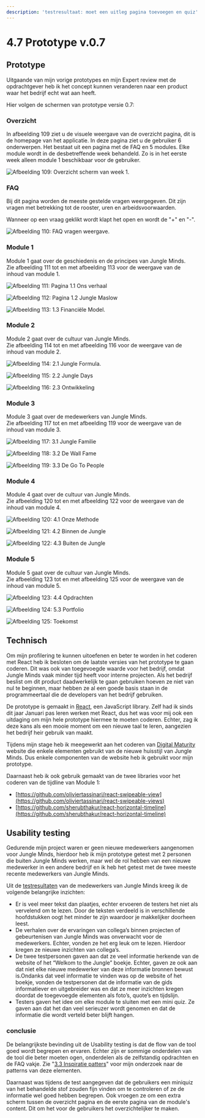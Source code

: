 ```yaml
---
description: 'testresultaat: moet een uitleg pagina toevoegen en quiz'
---
```


# 4.7 Prototype v.0.7

## Prototype

Uitgaande van mijn vorige prototypes en mijn Expert review met de opdrachtgever heb ik het concept kunnen veranderen naar een product waar het bedrijf echt wat aan heeft.  

Hier volgen de schermen van prototype versie 0.7:

### Overzicht

In afbeelding 109 ziet u de visuele weergave van de overzicht pagina, dit is de homepage van het applicatie. In deze pagina ziet u de gebruiker 6 onderwerpen. Het bestaat uit een pagina met de FAQ en 5 modules. Elke module wordt in de desbetreffende week behandeld. Zo is in het eerste week alleen module 1 beschikbaar voor de gebruiker.

![Afbeelding 109: Overzicht scherm van week 1.](../.gitbook/assets/overview.png)

### FAQ

Bij dit pagina worden de meeste gestelde vragen weergegeven. Dit zijn vragen met betrekking tot de rooster, uren en arbeidsvoorwaarden.

Wanneer op een vraag geklikt wordt klapt het open en wordt de "+" en "-".

![Afbeelding 110: FAQ vragen weergave.](../.gitbook/assets/faq.jpg)

### Module 1

Module 1 gaat over de geschiedenis en de principes van Jungle Minds.  
Zie afbeelding 111 tot en met afbeelding 113 voor de weergave van de inhoud van module 1.

![Afbeelding 111: Pagina 1.1 Ons verhaal](../.gitbook/assets/module-1.1.png)

![Afbeelding 112: Pagina 1.2 Jungle Maslow](../.gitbook/assets/module-1.2.png)

![Afbeelding 113: 1.3 Financi&#xEB;le Model.](../.gitbook/assets/module-1.3.png)

### Module 2

Module 2 gaat over de cultuur van Jungle Minds.  
Zie afbeelding 114 tot en met afbeelding 116 voor de weergave van de inhoud van module 2.

![Afbeelding 114: 2.1 Jungle Formula. ](../.gitbook/assets/module-2.1.png)

![Afbeelding 115: 2.2 Jungle Days](../.gitbook/assets/module-2.2.png)

![Afbeelding 116: 2.3 Ontwikkeling](../.gitbook/assets/module-2.3%20%281%29.png)

### Module 3

Module 3 gaat over de medewerkers van Jungle Minds.  
Zie afbeelding 117 tot en met afbeelding 119 voor de weergave van de inhoud van module 3.

![Afbeelding 117: 3.1 Jungle Familie](../.gitbook/assets/module-3.1.png)

![Afbeelding 118: 3.2 De Wall Fame](../.gitbook/assets/module-3.2.png)

![Afbeelding 119: 3.3 De Go To People](../.gitbook/assets/module-3.3.png)

### Module 4

Module 4 gaat over de cultuur van Jungle Minds.  
Zie afbeelding 120 tot en met afbeelding 122 voor de weergave van de inhoud van module 4.

![Afbeelding 120: 4.1 Onze Methode](../.gitbook/assets/module-4.1%20%281%29.jpg)

![Afbeelding 121: 4.2 Binnen de Jungle](../.gitbook/assets/module-4.2%20%281%29.jpg)

![Afbeelding 122: 4.3 Buiten de Jungle](../.gitbook/assets/module-4.3%20%281%29.jpg)

### Module 5

Module 5 gaat over de cultuur van Jungle Minds.  
Zie afbeelding 123 tot en met afbeelding 125 voor de weergave van de inhoud van module 5.

![Afbeelding 123: 4.4 Opdrachten](../.gitbook/assets/module-5.1%20%281%29.jpg)

![Afbeelding 124: 5.3 Portfolio](../.gitbook/assets/module-5.2.jpg)

![Afbeelding 125: Toekomst](../.gitbook/assets/module-5.3%20%281%29.jpg)

  




## Technisch

Om mijn profilering te kunnen uitoefenen en beter te worden in het coderen met React heb ik besloten om de laatste versies van het prototype te gaan coderen. Dit was ook van toegevoegde waarde voor het bedrijf, omdat Jungle Minds vaak minder tijd heeft voor interne projecten. Als het bedrijf beslist om dit product daadwerkelijk te gaan gebruiken hoeven ze niet van nul te beginnen, maar hebben ze al een goede basis staan in de programmeertaal die de developers van het bedrijf gebruiken.

De prototype is gemaakt in [React](https://reactjs.org/), een JavaScript library. Zelf had ik sinds dit jaar Januari pas leren werken met React, dus het was voor mij ook een uitdaging om mijn hele prototype hiermee te moeten coderen. Echter, zag ik deze kans als een mooie moment om een nieuwe taal te leren, aangezien het bedrijf heir gebruik van maakt. 

Tijdens mijn stage heb ik meegewerkt aan het coderen van [Digital Maturity](https://digitalmaturity.jungleminds.nl/) website die enkele elementen gebruikt van de nieuwe huisstijl van Jungle Minds. Dus enkele componenten van de website heb ik gebruikt voor mijn prototype.

Daarnaast heb ik ook gebruik gemaakt van de twee libraries voor het coderen van de tijdline van Module 1:

* [https://github.com/oliviertassinari/react-swipeable-view](https://github.com/oliviertassinari/react-swipeable-views)
* [https://github.com/sherubthakur/react-horizontal-timeline](https://github.com/sherubthakur/react-horizontal-timeline)

## Usability testing

Gedurende mijn project waren er geen nieuwe medewerkers aangenomen voor Jungle Minds, hierdoor heb ik mijn prototype getest met 2 personen die buiten Jungle Minds werken, maar wel de rol hebben van een nieuwe medewerker in een andere bedrijf en ik heb het getest met de twee meeste recente medewerkers van Jungle Minds. 

Uit de [testresultaten](../6.5-prototype-tests/6.5.5-usability-testing-v.0.7.md) van de medewerkers van Jungle Minds kreeg ik de volgende belangrijke inzichten:

* Er is veel meer tekst dan plaatjes, echter ervoeren de testers het niet als vervelend om te lezen. Door de teksten verdeeld is in verschillende hoofdstukken oogt het minder te zijn waardoor je makkelijker doorheen leest.
* De verhalen over de ervaringen van collega’s binnen projecten of gebeurtenisen van Jungle Minds was onverwacht voor de medewerkers. Echter, vonden ze het erg leuk om te lezen. Hierdoor kregen ze nieuwe inzichten van collega’s.
* De twee testpersonen gaven aan dat ze veel informatie herkende van de website of het “Welkom to the Jungle” boekje. Echter, gaven ze ook aan dat niet elke nieuwe medewerker van deze informatie bronnen bewust is.Ondanks dat veel informatie te vinden was op de website of het boekje, vonden de testpersonen dat de informatie van de gids informatiever en uitgebreider was en dat ze meer inzichten kregen doordat de toegevoegde elementen als foto’s, quote’s en tijdslijn. 
* Testers gaven het idee om elke module te sluiten met een mini quiz. Ze gaven aan dat het dan veel serieuzer wordt genomen en dat de informatie die wordt verteld beter blijft hangen.

### conclusie

De belangrijkste bevinding uit de Usability testing is dat de flow van de tool goed wordt begrepen en ervaren. Echter zijn er sommige onderdelen van de tool die beter moeten ogen, onderdelen als de zelfstandig opdrachten en de FAQ vakje. Zie "[3.3 Inspiratie patters](../3.-concept/3.3-inspiratie-patterns.md#patterns-voor-v-0-5-greater-than)" voor mijn onderzoek naar de patterns van deze elementen. 

Daarnaast was tijdens de test aangegeven dat de gebruikers een miniquiz van het behandelde stof zouden fijn vinden om te controleren of ze de informatie wel goed hebben begrepen. Ook vroegen ze om een extra scherm tussen de overzicht pagina en de eerste pagina van de module's content. Dit om het voor de gebruikers het overzichtelijker te maken.

